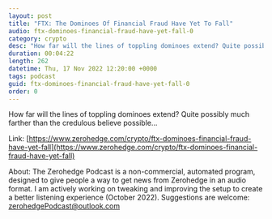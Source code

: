 ```yaml
---
layout: post
title: "FTX: The Dominoes Of Financial Fraud Have Yet To Fall"
audio: ftx-dominoes-financial-fraud-have-yet-fall-0
category: crypto
desc: "How far will the lines of toppling dominoes extend? Quite possibly much farther than the credulous believe possible..."
duration: 00:04:22
length: 262
datetime: Thu, 17 Nov 2022 12:20:00 +0000
tags: podcast
guid: ftx-dominoes-financial-fraud-have-yet-fall-0
order: 0
---
```

How far will the lines of toppling dominoes extend? Quite possibly much farther than the credulous believe possible...

Link: [https://www.zerohedge.com/crypto/ftx-dominoes-financial-fraud-have-yet-fall](https://www.zerohedge.com/crypto/ftx-dominoes-financial-fraud-have-yet-fall)

About: The Zerohedge Podcast is a non-commercial, automated program, designed to give people a way to get news from Zerohedge in an audio format.  I am actively working on tweaking and improving the setup to create a better listening experience (October 2022).  Suggestions are welcome: [zerohedgePodcast@outlook.com](mailto:zerohedgePodcast@outlook.com)